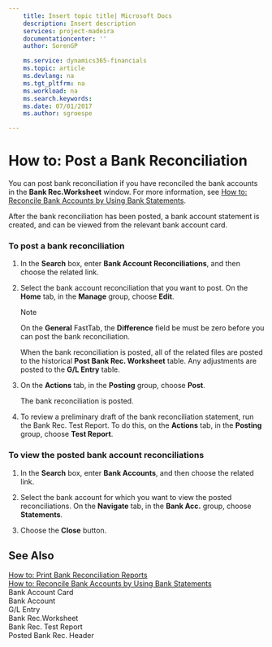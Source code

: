 ```yaml
---
    title: Insert topic title| Microsoft Docs
    description: Insert description
    services: project-madeira
    documentationcenter: ''
    author: SorenGP

    ms.service: dynamics365-financials
    ms.topic: article
    ms.devlang: na
    ms.tgt_pltfrm: na
    ms.workload: na
    ms.search.keywords:
    ms.date: 07/01/2017
    ms.author: sgroespe

---
```

# How to: Post a Bank Reconciliation
You can post bank reconciliation if you have reconciled the bank accounts in the **Bank Rec.Worksheet** window. For more information, see [How to: Reconcile Bank Accounts by Using Bank Statements](how-to-reconcile-bank-accounts-by-using-bank-statements.md).  
  
 After the bank reconciliation has been posted, a bank account statement is created, and can be viewed from the relevant bank account card.  
  
### To post a bank reconciliation  
  
1.  In the **Search** box, enter **Bank Account Reconciliations**, and then choose the related link.  
  
2.  Select the bank account reconciliation that you want to post. On the **Home** tab, in the **Manage** group, choose **Edit**.  
  
    > [!NOTE]  
    >  On the **General** FastTab, the **Difference** field be must be zero before you can post the bank reconciliation.  
  
     When the bank reconciliation is posted, all of the related files are posted to the historical **Post Bank Rec. Worksheet** table. Any adjustments are posted to the **G/L Entry** table.  
  
3.  On the **Actions** tab, in the **Posting** group, choose **Post**.  
  
     The bank reconciliation is posted.  
  
4.  To review a preliminary draft of the bank reconciliation statement, run the Bank Rec. Test Report. To do this, on the **Actions** tab, in the **Posting** group, choose **Test Report**.  
  
### To view the posted bank account reconciliations  
  
1.  In the **Search** box, enter **Bank Accounts**, and then choose the related link.  
  
2.  Select the bank account for which you want to view the posted reconciliations. On the **Navigate** tab, in the **Bank Acc.** group, choose **Statements**.  
  
3.  Choose the **Close** button.  
  
## See Also  
 [How to: Print Bank Reconciliation Reports](how-to-print-bank-reconciliation-reports.md)   
 [How to: Reconcile Bank Accounts by Using Bank Statements](how-to-reconcile-bank-accounts-by-using-bank-statements.md)   
 Bank Account Card   
 Bank Account   
 G/L Entry   
 Bank Rec.Worksheet   
 Bank Rec. Test Report   
 Posted Bank Rec. Header
